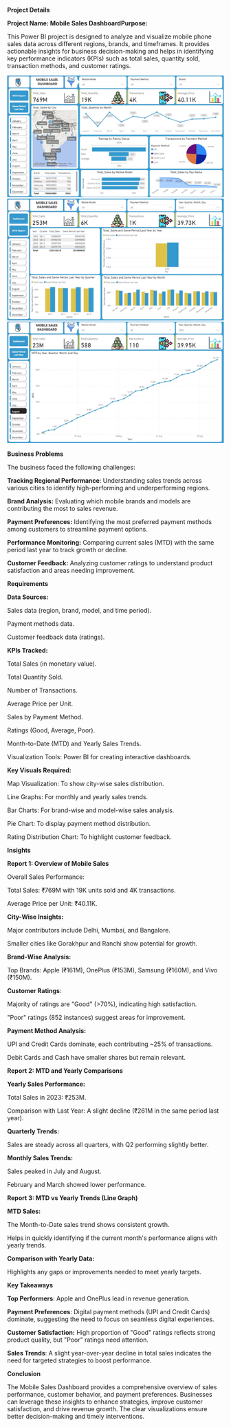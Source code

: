 
**Project Details**

**Project Name: Mobile Sales DashboardPurpose:** 

This Power BI project is designed to analyze and visualize mobile phone sales data across different regions, brands, and timeframes. It provides actionable insights for business decision-making and helps in identifying key performance indicators (KPIs) such as total sales, quantity sold, transaction methods, and customer ratings.

![dashboard_preview](https://github.com/Abhishekbishnoi0029/power_bi_dashboard/blob/main/Dashboard.jpg)
![same_period_last_year](https://github.com/Abhishekbishnoi0029/power_bi_dashboard/blob/main/Same%20Period%20Last%20Year%20report.jpg)
![MTD_REPORT](https://github.com/Abhishekbishnoi0029/power_bi_dashboard/blob/main/MTD%20Report.jpg)


**Business Problems**

The business faced the following challenges:

**Tracking Regional Performance**: Understanding sales trends across various cities to identify high-performing and underperforming regions.

**Brand Analysis:** Evaluating which mobile brands and models are contributing the most to sales revenue.

**Payment Preferences:** Identifying the most preferred payment methods among customers to streamline payment options.

**Performance Monitoring:** Comparing current sales (MTD) with the same period last year to track growth or decline.

**Customer Feedback:** Analyzing customer ratings to understand product satisfaction and areas needing improvement.

**Requirements**

**Data Sources:**

Sales data (region, brand, model, and time period).

Payment methods data.

Customer feedback data (ratings).

**KPIs Tracked:**

Total Sales (in monetary value).

Total Quantity Sold.

Number of Transactions.

Average Price per Unit.

Sales by Payment Method.

Ratings (Good, Average, Poor).

Month-to-Date (MTD) and Yearly Sales Trends.

Visualization Tools: Power BI for creating interactive dashboards.

**Key Visuals Required:**

Map Visualization: To show city-wise sales distribution.

Line Graphs: For monthly and yearly sales trends.

Bar Charts: For brand-wise and model-wise sales analysis.

Pie Chart: To display payment method distribution.

Rating Distribution Chart: To highlight customer feedback.

**Insights**

**Report 1: Overview of Mobile Sales**

Overall Sales Performance:

Total Sales: ₹769M with 19K units sold and 4K transactions.

Average Price per Unit: ₹40.11K.

**City-Wise Insights:**

Major contributors include Delhi, Mumbai, and Bangalore.

Smaller cities like Gorakhpur and Ranchi show potential for growth.

**Brand-Wise Analysis:**

Top Brands: Apple (₹161M), OnePlus (₹153M), Samsung (₹160M), and Vivo (₹150M).

**Customer Ratings**:

Majority of ratings are "Good" (>70%), indicating high satisfaction.

"Poor" ratings (852 instances) suggest areas for improvement.

**Payment Method Analysis:**

UPI and Credit Cards dominate, each contributing ~25% of transactions.

Debit Cards and Cash have smaller shares but remain relevant.

**Report 2: MTD and Yearly Comparisons**

**Yearly Sales Performance:**

Total Sales in 2023: ₹253M.

Comparison with Last Year: A slight decline (₹261M in the same period last year).

**Quarterly Trends:**

Sales are steady across all quarters, with Q2 performing slightly better.

**Monthly Sales Trends:**

Sales peaked in July and August.

February and March showed lower performance.

**Report 3: MTD vs Yearly Trends (Line Graph)**

**MTD Sales:**

The Month-to-Date sales trend shows consistent growth.

Helps in quickly identifying if the current month's performance aligns with yearly trends.

**Comparison with Yearly Data:**

Highlights any gaps or improvements needed to meet yearly targets.

**Key Takeaways**

**Top Performers**: Apple and OnePlus lead in revenue generation.

**Payment Preferences**: Digital payment methods (UPI and Credit Cards) dominate, suggesting the need to focus on seamless digital experiences.

**Customer Satisfaction:** High proportion of "Good" ratings reflects strong product quality, but "Poor" ratings need attention.

**Sales Trends**: A slight year-over-year decline in total sales indicates the need for targeted strategies to boost performance.

**Conclusion**

The Mobile Sales Dashboard provides a comprehensive overview of sales performance, customer behavior, and payment preferences. Businesses can leverage these insights to enhance strategies, improve customer satisfaction, and drive revenue growth. The clear visualizations ensure better decision-making and timely interventions.
